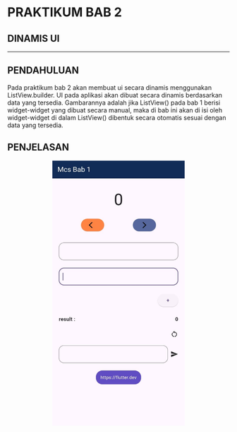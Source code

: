 # **PRAKTIKUM BAB 2**
## DINAMIS UI 
***

## PENDAHULUAN

Pada praktikum bab 2 akan membuat ui secara dinamis menggunakan ListView.builder. UI pada aplikasi akan dibuat secara dinamis berdasarkan data yang tersedia. Gambarannya adalah jika ListView() pada bab 1 berisi widget-widget yang dibuat secara manual, maka di bab ini akan di isi oleh widget-widget di dalam ListView() dibentuk secara otomatis sesuai dengan data yang tersedia.

## PENJELASAN

<div align="center">
  <img src="https://github.com/Rokel15/GUNADARMA-ASCL-MCS/blob/main/images/gambar-gambar%20bab%201/halaman%20aplikasi1.jpeg" alt="images/gambar-gambar bab 1/halaman aplikasi1.jpeg" width="300" height="600"/>
</div>
